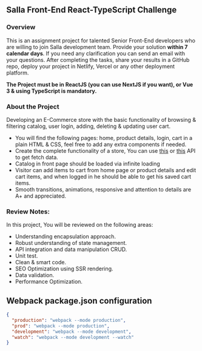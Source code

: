 ## Salla Front-End React-TypeScript Challenge

### Overview
This is an assignment project for talented Senior Front-End developers who are willing to join Salla development team.
Provide your solution **within 7 calendar days**. 
If you need any clarification you can send an email with your questions.
After completing the tasks, share your results in a GitHub repo, deploy your project in Netlify, Vercel or any other deployment platform.

**The Project must be in ReactJS (you can use NextJS if you want), or Vue 3 & using TypeScript is mandatory.**

### About the Project
Developing an E-Commerce store with the basic functionality of browsing & filtering catalog, user login, adding, deleting & updating user cart.
* You will find the following pages: home, product details, login, cart in a plain HTML & CSS, feel free to add any extra components if needed.
* Create the complete functionality of a store, You can use [this](https://limitless-lake-55070.herokuapp.com/swagger-ui.html) or [this](https://fakestoreapi.com/) API to get fetch data.
* Catalog in front page should be loaded via infinite loading
* Visitor can add items to cart from home page or product details and edit cart items, and when logged in he should be able to get his saved cart items.
* Smooth transitions, animations, responsive and attention to details are A+ and appreciated.

### Review Notes:
In this project, You will be reviewed on the following areas:
* Understanding encapsulation approach.
* Robust understanding of state management.
* API integration and data manipulation CRUD.
* Unit test.
* Clean & smart code.
* SEO Optimization using SSR rendering.
* Data validation.
* Performance Optimization.

## Webpack package.json configuration
```json
{
  "production": "webpack --mode production",
  "prod": "webpack --mode production",
  "development": "webpack --mode development",
  "watch": "webpack --mode development --watch"
}
```

